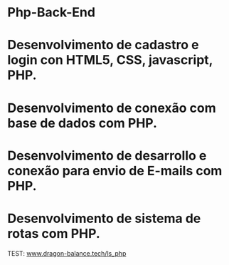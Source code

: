 # Php-Back-End

# Desenvolvimento de cadastro e login con HTML5, CSS, javascript, PHP.

# Desenvolvimento de conexão com base de dados com PHP.

# Desenvolvimento de desarrollo e conexão para envio de E-mails com PHP.

# Desenvolvimento de sistema de rotas com PHP.

TEST:
www.dragon-balance.tech/ls_php

